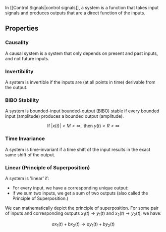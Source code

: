 In [[Control Signals|control signals]], a system is a function that takes input signals and produces outputs that are a direct function of the inputs.

## Properties

### Causality

A causal system is a system that only depends on present and past inputs, and not future inputs.

### Invertibility

A system is invertible if the inputs are (at all points in time) derivable from the output.

### BIBO Stability

A system is bounded-input bounded-output (BIBO) stable if every bounded input (amplitude) produces a bounded output (amplitude).

$$
\text{If } |x(t)| < M < \infty, \text{ then } y(t) < R < \infty
$$
### Time Invariance

A system is time-invariant if a time shift of the input results in the exact same shift of the output.

### Linear (Principle of Superposition)

A system is 'linear' if:

- For every input, we have a corresponding unique output:
- If we sum two inputs, we get a sum of two outputs (also called the Principle of Superposition.)

We can mathematically depict the principle of superposition. For some pair of inputs and corresponding outputs $x_1(t)\to y_1(t)$ and $x_2(t)\to y_2(t)$, we have:

$$
ax_1(t)+bx_2(t)\to ay_1(t)+by_2(t)
$$

